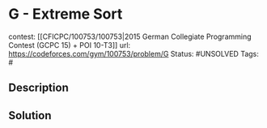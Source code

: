 # G - Extreme Sort

contest: [[CFICPC/100753/100753|2015 German Collegiate Programming Contest (GCPC 15) + POI 10-T3]]
url: https://codeforces.com/gym/100753/problem/G
Status: #UNSOLVED
Tags: #

## Description

## Solution

